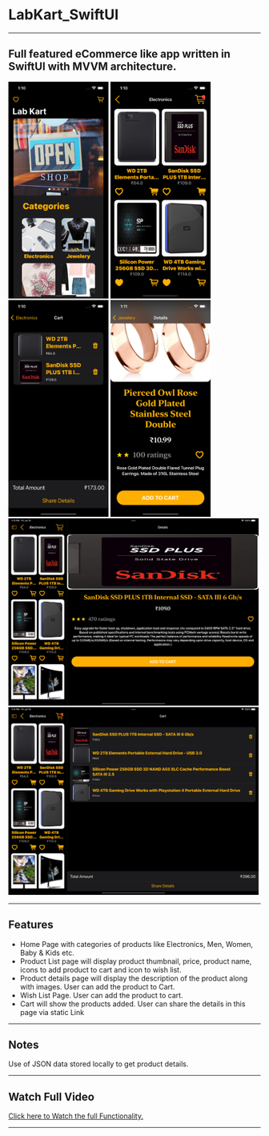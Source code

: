 # LabKart_SwiftUI

---

<h2> 
  Full featured eCommerce like app written in SwiftUI with MVVM architecture.
</h2>

<div class="badges">
  <img src = "Images/img1.png" width="200"/>
  <img src = "Images/img2.png" width="200"/>
  <img src = "Images/img3.png" width="200"/>
  <img src = "Images/img5.png" width="200"/>
</div>

<div class="badges">
  <img src = "Images/img6.png" width="500"/>
  <img src = "Images/img7.png" width="500"/>
  <div class="column">
</div>

---

<h2>
  Features
</h2>

- Home Page with categories of products like Electronics, Men, Women, Baby & Kids etc.
- Product List page will display product thumbnail, price, product name, icons to add product to cart and icon to wish list.
- Product details page will display the description of the product along with images. User can add the product to Cart.
- Wish List Page. User can add the product to cart.
- Cart will show the products added. User can share the details in this page via static Link

---

<h2>
  Notes
</h2>

<p> Use of JSON data stored locally to get product details.
</p>

---

<h2>
  Watch Full Video
</h2>

<a href="https://drive.google.com/file/d/1q4Z9Wil4ejB06biKiaQjufwXQcV3BQTV/view?usp=drivesdk"> Click here to Watch the full Functionality. </a>

---
